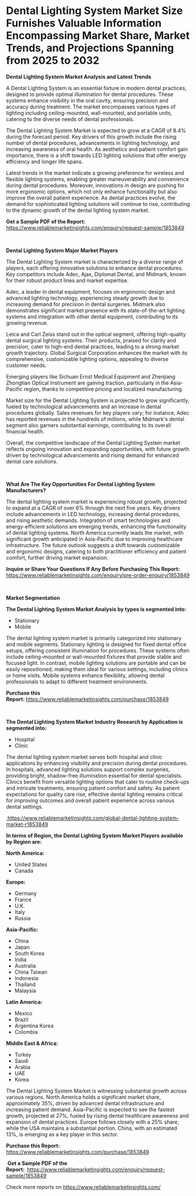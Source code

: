 <p><h1>Dental Lighting System Market Size Furnishes Valuable Information Encompassing Market Share, Market Trends, and Projections Spanning from 2025 to 2032</h1></p><p><strong>Dental Lighting System Market Analysis and Latest Trends</strong></p>
<p><p>A Dental Lighting System is an essential fixture in modern dental practices, designed to provide optimal illumination for dental procedures. These systems enhance visibility in the oral cavity, ensuring precision and accuracy during treatment. The market encompasses various types of lighting including ceiling-mounted, wall-mounted, and portable units, catering to the diverse needs of dental professionals.</p><p>The Dental Lighting System Market is expected to grow at a CAGR of 8.4% during the forecast period. Key drivers of this growth include the rising number of dental procedures, advancements in lighting technology, and increasing awareness of oral health. As aesthetics and patient comfort gain importance, there is a shift towards LED lighting solutions that offer energy efficiency and longer life spans.</p><p>Latest trends in the market indicate a growing preference for wireless and flexible lighting systems, enabling greater maneuverability and convenience during dental procedures. Moreover, innovations in design are pushing for more ergonomic options, which not only enhance functionality but also improve the overall patient experience. As dental practices evolve, the demand for sophisticated lighting solutions will continue to rise, contributing to the dynamic growth of the dental lighting system market.</p></p>
<p><strong>Get a Sample PDF of the Report:&nbsp;</strong> <a href="https://www.reliablemarketinsights.com/enquiry/request-sample/1853849?utm_campaign=2441&utm_medium=2&utm_source=Github&utm_content=ia&utm_term=27032025&utm_id=dental-lighting-system">https://www.reliablemarketinsights.com/enquiry/request-sample/1853849</a></p>
<p>&nbsp;</p>
<p><strong>Dental Lighting System Major Market Players</strong></p>
<p><p>The Dental Lighting System market is characterized by a diverse range of players, each offering innovative solutions to enhance dental procedures. Key competitors include Adec, Ajax, Diplomat Dental, and Midmark, known for their robust product lines and market expertise. </p><p>Adec, a leader in dental equipment, focuses on ergonomic design and advanced lighting technology, experiencing steady growth due to increasing demand for precision in dental surgeries. Midmark also demonstrates significant market presence with its state-of-the-art lighting systems and integration with other dental equipment, contributing to its growing revenue.</p><p>Leica and Carl Zeiss stand out in the optical segment, offering high-quality dental surgical lighting systems. Their products, praised for clarity and precision, cater to high-end dental practices, leading to a strong market growth trajectory. Global Surgical Corporation enhances the market with its comprehensive, customizable lighting options, appealing to diverse customer needs.</p><p>Emerging players like Sichuan Ernst Medical Equipment and Zhenjiang Zhongtian Optical Instrument are gaining traction, particularly in the Asia-Pacific region, thanks to competitive pricing and localized manufacturing. </p><p>Market size for the Dental Lighting System is projected to grow significantly, fueled by technological advancements and an increase in dental procedures globally. Sales revenues for key players vary; for instance, Adec has reported revenues in the hundreds of millions, while Midmark's dental segment also garners substantial earnings, contributing to its overall financial health.</p><p>Overall, the competitive landscape of the Dental Lighting System market reflects ongoing innovation and expanding opportunities, with future growth driven by technological advancements and rising demand for enhanced dental care solutions.</p></p>
<p>&nbsp;</p>
<p><strong>What Are The Key Opportunities For Dental Lighting System Manufacturers?</strong></p>
<p><p>The dental lighting system market is experiencing robust growth, projected to expand at a CAGR of over 6% through the next five years. Key drivers include advancements in LED technology, increasing dental procedures, and rising aesthetic demands. Integration of smart technologies and energy-efficient solutions are emerging trends, enhancing the functionality of dental lighting systems. North America currently leads the market, with significant growth anticipated in Asia-Pacific due to improving healthcare infrastructure. The future outlook suggests a shift towards customizable and ergonomic designs, catering to both practitioner efficiency and patient comfort, further driving market expansion.</p></p>
<p><strong>Inquire or Share Your Questions If Any Before Purchasing This Report:</strong> <a href="https://www.reliablemarketinsights.com/enquiry/pre-order-enquiry/1853849?utm_campaign=2441&utm_medium=2&utm_source=Github&utm_content=ia&utm_term=27032025&utm_id=dental-lighting-system">https://www.reliablemarketinsights.com/enquiry/pre-order-enquiry/1853849</a></p>
<p>&nbsp;</p>
<p><strong>Market Segmentation</strong></p>
<p><strong>The Dental Lighting System Market Analysis by types is segmented into:</strong></p>
<p><ul><li>Stationary</li><li>Mobile</li></ul></p>
<p><p>The dental lighting system market is primarily categorized into stationary and mobile segments. Stationary lighting is designed for fixed dental office setups, offering consistent illumination for procedures. These systems often include ceiling-mounted or wall-mounted fixtures that provide stable and focused light. In contrast, mobile lighting solutions are portable and can be easily repositioned, making them ideal for various settings, including clinics or home visits. Mobile systems enhance flexibility, allowing dental professionals to adapt to different treatment environments.</p></p>
<p><strong>Purchase this Report:&nbsp;</strong><a href="https://www.reliablemarketinsights.com/purchase/1853849?utm_campaign=2441&utm_medium=2&utm_source=Github&utm_content=ia&utm_term=27032025&utm_id=dental-lighting-system">https://www.reliablemarketinsights.com/purchase/1853849</a></p>
<p>&nbsp;</p>
<p><strong>The Dental Lighting System Market Industry Research by Application is segmented into:</strong></p>
<p><ul><li>Hospital</li><li>Clinic</li></ul></p>
<p><p>The dental lighting system market serves both hospital and clinic applications by enhancing visibility and precision during dental procedures. In hospitals, advanced lighting solutions support complex surgeries, providing bright, shadow-free illumination essential for dental specialists. Clinics benefit from versatile lighting options that cater to routine check-ups and intricate treatments, ensuring patient comfort and safety. As patient expectations for quality care rise, effective dental lighting remains critical for improving outcomes and overall patient experience across various dental settings.</p></p>
<p><a href="https://www.reliablemarketinsights.com/global-dental-lighting-system-market-r1853849?utm_campaign=2441&utm_medium=2&utm_source=Github&utm_content=ia&utm_term=27032025&utm_id=dental-lighting-system">&nbsp;https://www.reliablemarketinsights.com/global-dental-lighting-system-market-r1853849</a></p>
<p><strong>In terms of Region, the Dental Lighting System Market Players available by Region are:</strong></p>
<p>
    <p> <strong> North America: </strong>
        <ul>
            <li>United States</li>
            <li>Canada</li>
        </ul>
        </p> 
    <p> <strong> Europe: </strong>
        <ul>
            <li>Germany</li>
            <li>France</li>
            <li>U.K.</li>
            <li>Italy</li>
            <li>Russia</li>
        </ul>
        </p> 
    <p> <strong> Asia-Pacific: </strong>
        <ul>
            <li>China</li>
            <li>Japan</li>
            <li>South Korea</li>
            <li>India</li>
            <li>Australia</li>
            <li>China Taiwan</li>
            <li>Indonesia</li>
            <li>Thailand</li>
            <li>Malaysia</li>
        </ul>
        </p> 
    <p> <strong> Latin America: </strong>
        <ul>
            <li>Mexico</li>
            <li>Brazil</li>
            <li>Argentina Korea</li>
            <li>Colombia</li>
        </ul>
        </p> 
    <p> <strong> Middle East & Africa: </strong>
        <ul>
            <li>Turkey</li>
            <li>Saudi</li>
            <li>Arabia</li>
            <li>UAE</li>
            <li>Korea</li>
        </ul>
    </p>
    </p>
<p><p>The Dental Lighting System Market is witnessing substantial growth across various regions. North America holds a significant market share, approximately 35%, driven by advanced dental infrastructure and increasing patient demand. Asia-Pacific is expected to see the fastest growth, projected at 27%, fueled by rising dental healthcare awareness and expansion of dental practices. Europe follows closely with a 25% share, while the USA maintains a substantial portion. China, with an estimated 13%, is emerging as a key player in this sector.</p></p>
<p><strong>Purchase this Report: </strong><a href="https://www.reliablemarketinsights.com/purchase/1853849?utm_campaign=2441&utm_medium=2&utm_source=Github&utm_content=ia&utm_term=27032025&utm_id=dental-lighting-system">https://www.reliablemarketinsights.com/purchase/1853849</a></p>
<p>&nbsp;<strong>Get a Sample PDF of the Report:&nbsp;&nbsp;</strong><a href="https://www.reliablemarketinsights.com/enquiry/request-sample/1853849?utm_campaign=2441&utm_medium=2&utm_source=Github&utm_content=ia&utm_term=27032025&utm_id=dental-lighting-system">https://www.reliablemarketinsights.com/enquiry/request-sample/1853849</a></p>
<p><strong></strong></p>
<p>Check more reports on <a href="https://www.reliablemarketinsights.com/?utm_campaign=2441&utm_medium=2&utm_source=Github&utm_content=ia&utm_term=27032025&utm_id=dental-lighting-system">https://www.reliablemarketinsights.com/</a></p>